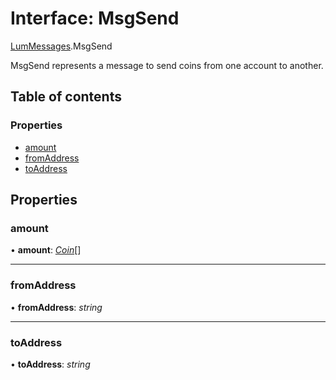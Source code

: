 # Interface: MsgSend

[LumMessages](../modules/lummessages.md).MsgSend

MsgSend represents a message to send coins from one account to another.

## Table of contents

### Properties

- [amount](lummessages.msgsend.md#amount)
- [fromAddress](lummessages.msgsend.md#fromaddress)
- [toAddress](lummessages.msgsend.md#toaddress)

## Properties

### amount

• **amount**: [*Coin*](lumtypes.coin.md)[]

___

### fromAddress

• **fromAddress**: *string*

___

### toAddress

• **toAddress**: *string*
